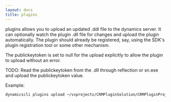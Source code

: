 ```yaml
---
layout: docs
title: plugins
---
```


plugins allows you to upload an updated .ddl file to the dynamics server. It can optionally watch the plugin .dll file for changes and upload the plugin automatically. The plugin should already be registered, say, using the SDK's plugin registration tool or some other mechanism.

The publickeytoken is set to null for the upload explicitly to allow the plugin to upload without an error. 

TODO: Read the publickeytoken from the .dll through reflection or sn.exe and upload the publickeytoken value.

Example:
```sh
dynamicscli plugins upload ~/vsprojects/CRMPluginSolution/CRMPluginProject/bin/Release/CRMPluginProject.dll -c dynamicsorg.json
```
